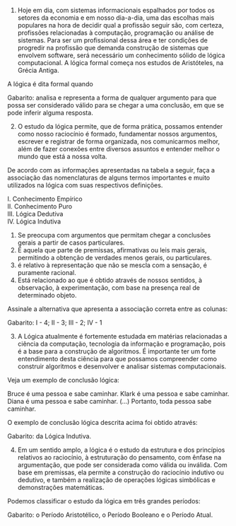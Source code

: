 1) Hoje em dia, com sistemas informacionais espalhados por todos os setores da economia e em nosso dia-a-dia, uma das escolhas mais populares na hora de decidir qual a profissão seguir são, com certeza, profissões relacionadas à computação, programação ou análise de sistemas. Para ser um profissional dessa área e ter condições de progredir na profissão que demanda construção de sistemas que envolvem software, será necessário um conhecimento sólido de lógica computacional. A lógica formal começa nos estudos de Aristóteles, na Grécia Antiga.

A lógica é dita formal quando

Gabarito: analisa e representa a forma de qualquer argumento para que possa ser considerado válido para se chegar a uma conclusão, em que se pode inferir alguma resposta.

2) O estudo da lógica permite, que de forma prática, possamos entender como nosso raciocínio é formado, fundamentar nossos argumentos, escrever e registrar de forma organizada, nos comunicarmos melhor, além de fazer conexões entre diversos assuntos e entender melhor o mundo que está a nossa volta.

De acordo com as informações apresentadas na tabela a seguir, faça a associação das nomenclaturas de alguns termos importantes e muito utilizados na lógica com suas respectivos definições.
 
I. Conhecimento Empírico 	
II. Conhecimento Puro 	
III. Lógica Dedutiva 	
IV. Lógica Indutiva  	

1. Se preocupa com argumentos que permitam chegar a conclusões gerais a partir de casos particulares.
2. É aquela que parte de premissas, afirmativas ou leis mais gerais, permitindo a obtenção de verdades menos gerais, ou particulares.
3. é relativo à representação que não se mescla com a sensação, é puramente racional.
4. Está relacionado ao que é obtido através de nossos sentidos, à observação, à experimentação, com base na presença real de determinado objeto.

Assinale a alternativa que apresenta a associação correta entre as colunas:

Gabarito: I - 4; II - 3; III - 2; IV - 1

3) A Lógica atualmente é fortemente estudada em matérias relacionadas a ciência da computação, tecnologia da informação e programação, pois é a base para a construção de algoritmos. É importante ter um forte entendimento desta ciência para que possamos compreender como construir algoritmos e desenvolver e analisar sistemas computacionais.

Veja um exemplo de conclusão lógica:

Bruce é uma pessoa e sabe caminhar.
Klark é uma pessoa e sabe caminhar.
Diana é uma pessoa e sabe caminhar.
(...)
Portanto, toda pessoa sabe caminhar.

O exemplo de conclusão lógica descrita acima foi obtido através:

Gabarito: da Lógica Indutiva.

4) Em um sentido amplo, a lógica é o estudo da estrutura e dos princípios relativos ao raciocínio, à estruturação do pensamento, com ênfase na argumentação, que pode ser considerada como válida ou inválida. Com base em premissas, ela permite a construção do raciocínio indutivo ou dedutivo, e também a realização de operações lógicas simbólicas e demonstrações matemáticas.

Podemos classificar o estudo da lógica em três grandes períodos:

Gabarito: o Período Aristotélico, o Período Booleano e o Período Atual.